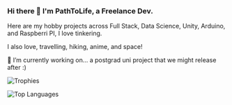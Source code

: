 <!--
**PathToLife/pathtolife** is a ✨ _special_ ✨ repository because its `README.md` (this file) appears on your GitHub profile.

Here are some ideas to get you started:

- 🔭 I’m currently working on ...
- 🌱 I’m currently learning ...
- 👯 I’m looking to collaborate on ...
- 🤔 I’m looking for help with ...
- 💬 Ask me about ...
- 📫 How to reach me: ...
- 😄 Pronouns: ...
- ⚡ Fun fact: ...
-->

### Hi there 👋 I'm PathToLife, a Freelance Dev.

Here are my hobby projects across Full Stack, Data Science, Unity, Arduino, and Raspberri PI, I love tinkering.

I also love, travelling, hiking, anime, and space!

🔭 I’m currently working on... a postgrad uni project that we might release after :)

![Trophies](https://github-profile-trophy.vercel.app/?username=PathToLife&theme=onedark)

![Top Languages](https://github-readme-stats.vercel.app/api/top-langs/?username=mallowigi&theme=radical)
